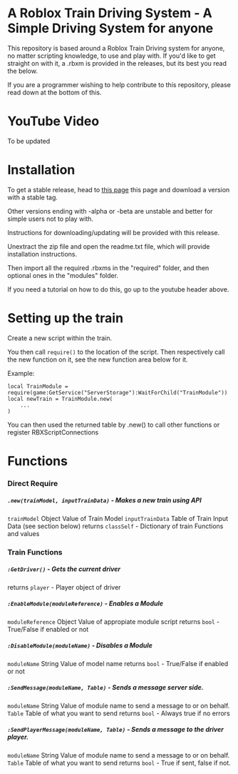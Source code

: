 # A Roblox Train Driving System - A Simple Driving System for anyone

This repository is based around a Roblox Train Driving system for anyone, no matter scripting knowledge, to use and play with.
If you'd like to get straight on with it, a .rbxm is provided in the releases, but its best you read the below.

If you are a programmer wishing to help contribute to this repository, please read down at the bottom of this.

# YouTube Video

To be updated

# Installation
To get a stable release, head to [this page](https://github.com/jake-baxter/rblx-train-driving-system/releases) this page and download a version with a stable tag.

Other versions ending with -alpha or -beta are unstable and better for simple users not to play with.

Instructions for downloading/updating will be provided with this release.

Unextract the zip file and open the readme.txt file, which will provide installation instructions.

Then import all the required .rbxms in the "required" folder, and then optional ones in the "modules" folder.

If you need a tutorial on how to do this, go up to the youtube header above.

# Setting up the train
Create a new script within the train.

You then call ```require()``` to the location of the script. Then respectively call the new function on it, see the new function area below for it.

Example:
```
local TrainModule = require(game:GetService("ServerStorage"):WaitForChild("TrainModule"))
local newTrain = TrainModule.new(
    ...
)
```

You can then used the returned table by .new()  to call other functions or register RBXScriptConnections

# Functions

### Direct Require
##### ```.new(trainModel, inputTrainData)``` - Makes a new train using API
`trainModel`  Object Value of Train Model
`inputTrainData`  Table of Train Input Data (see section below)
returns `classSelf` - Dictionary of train Functions and values

### Train Functions
##### ```:GetDriver()``` - Gets the current driver
returns `player` - Player object of driver

##### ```:EnableModule(moduleReference)``` - Enables a Module
`moduleReference`  Object Value of appropiate module script
returns `bool` - True/False if enabled or not

##### ```:DisableModule(moduleName)``` - Disables a Module
`moduleName`  String Value of model name
returns `bool` - True/False if enabled or not

##### ```:SendMessage(moduleName, Table)``` - Sends a message server side.
`moduleName`  String Value of module name to send a message to or on behalf.
`Table`  Table of what you want to send
returns `bool` - Always true if no errors

##### ```:SendPlayerMessage(moduleName, Table)``` - Sends a message to the driver player.
`moduleName`  String Value of module name to send a message to or on behalf.
`Table`  Table of what you want to send
returns `bool` - True if sent, false if not.